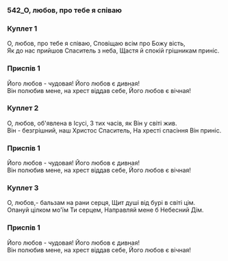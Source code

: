 ### 542_О, любов, про тебе я співаю
### Куплет 1
О, любов, про тебе я співаю, Сповіщаю всім про Божу вість, <br/>Як до нас прийшов Спаситель з неба, Щастя й спокій грішникам приніс.
### Приспів 1
Його любов - чудовая! Його любов є дивная! <br/>Він полюбив мене, на хрест віддав себе, Його любов є вічная!
### Куплет 2
О, любов, об'явлена в Ісусі, З тих часів, як Він у світі жив.<br/>Він - безгрішний, наш Христос Спаситель, На хресті спасіння Він приніс.
### Приспів 1
Його любов - чудовая! Його любов є дивная! <br/>Він полюбив мене, на хрест віддав себе, Його любов є вічная!
### Куплет 3
О, любов,- бальзам на рани серця, Щит душі від бурі в світі цім. <br/>Опануй цілком мо'їм Ти серцем, Направляй мене б Небесний Дім.
### Приспів 1
Його любов - чудовая! Його любов є дивная! <br/>Він полюбив мене, на хрест віддав себе, Його любов є вічная!
